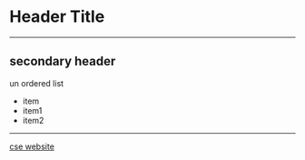 # Header Title
___
## secondary header
un ordered list 
* item
* item1
* item2
____
[cse website](https://ucsd-cse15l-f23.github.io/week/week1/)

